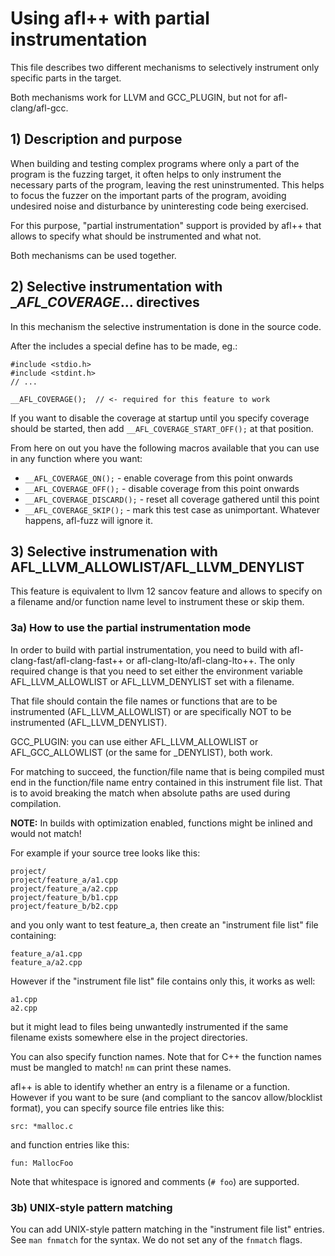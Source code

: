 # Using afl++ with partial instrumentation

  This file describes two different mechanisms to selectively instrument
  only specific parts in the target.

  Both mechanisms work for LLVM and GCC_PLUGIN, but not for afl-clang/afl-gcc.

## 1) Description and purpose

When building and testing complex programs where only a part of the program is
the fuzzing target, it often helps to only instrument the necessary parts of
the program, leaving the rest uninstrumented. This helps to focus the fuzzer
on the important parts of the program, avoiding undesired noise and
disturbance by uninteresting code being exercised.

For this purpose, "partial instrumentation" support is provided by afl++ that
allows to specify what should be instrumented and what not.

Both mechanisms can be used together.

## 2) Selective instrumentation with __AFL_COVERAGE_... directives

In this mechanism the selective instrumentation is done in the source code.

After the includes a special define has to be made, eg.:

```
#include <stdio.h>
#include <stdint.h>
// ...
 
__AFL_COVERAGE();  // <- required for this feature to work
```

If you want to disable the coverage at startup until you specify coverage
should be started, then add `__AFL_COVERAGE_START_OFF();` at that position.

From here on out you have the following macros available that you can use
in any function where you want:

  * `__AFL_COVERAGE_ON();` - enable coverage from this point onwards
  * `__AFL_COVERAGE_OFF();` - disable coverage from this point onwards
  * `__AFL_COVERAGE_DISCARD();` - reset all coverage gathered until this point
  * `__AFL_COVERAGE_SKIP();` - mark this test case as unimportant. Whatever happens, afl-fuzz will ignore it.

## 3) Selective instrumenation with AFL_LLVM_ALLOWLIST/AFL_LLVM_DENYLIST

This feature is equivalent to llvm 12 sancov feature and allows to specify
on a filename and/or function name level to instrument these or skip them.

### 3a) How to use the partial instrumentation mode

In order to build with partial instrumentation, you need to build with
afl-clang-fast/afl-clang-fast++ or afl-clang-lto/afl-clang-lto++.
The only required change is that you need to set either the environment variable
AFL_LLVM_ALLOWLIST or AFL_LLVM_DENYLIST set with a filename.

That file should contain the file names or functions that are to be instrumented
(AFL_LLVM_ALLOWLIST) or are specifically NOT to be instrumented (AFL_LLVM_DENYLIST).

GCC_PLUGIN: you can use either AFL_LLVM_ALLOWLIST or AFL_GCC_ALLOWLIST (or the
same for _DENYLIST), both work.

For matching to succeed, the function/file name that is being compiled must end in the
function/file name entry contained in this instrument file list. That is to avoid
breaking the match when absolute paths are used during compilation.

**NOTE:** In builds with optimization enabled, functions might be inlined and would not match!

For example if your source tree looks like this:
```
project/
project/feature_a/a1.cpp
project/feature_a/a2.cpp
project/feature_b/b1.cpp
project/feature_b/b2.cpp
```

and you only want to test feature_a, then create an "instrument file list" file containing:
```
feature_a/a1.cpp
feature_a/a2.cpp
```

However if the "instrument file list" file contains only this, it works as well:
```
a1.cpp
a2.cpp
```
but it might lead to files being unwantedly instrumented if the same filename
exists somewhere else in the project directories.

You can also specify function names. Note that for C++ the function names
must be mangled to match! `nm` can print these names.

afl++ is able to identify whether an entry is a filename or a function.
However if you want to be sure (and compliant to the sancov allow/blocklist
format), you can specify source file entries like this:
```
src: *malloc.c
```
and function entries like this:
```
fun: MallocFoo
```
Note that whitespace is ignored and comments (`# foo`) are supported.

### 3b) UNIX-style pattern matching

You can add UNIX-style pattern matching in the "instrument file list" entries.
See `man fnmatch` for the syntax. We do not set any of the `fnmatch` flags.
